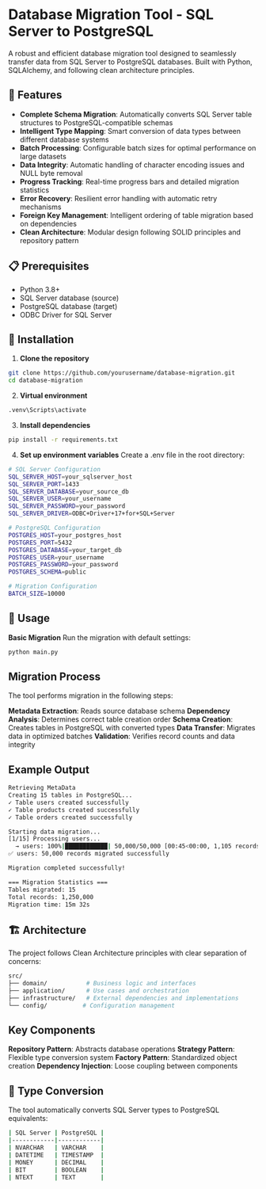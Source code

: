 # Database Migration Tool - SQL Server to PostgreSQL

A robust and efficient database migration tool designed to seamlessly transfer data from SQL Server to PostgreSQL databases. Built with Python, SQLAlchemy, and following clean architecture principles.

## 🚀 Features

- **Complete Schema Migration**: Automatically converts SQL Server table structures to PostgreSQL-compatible schemas
- **Intelligent Type Mapping**: Smart conversion of data types between different database systems
- **Batch Processing**: Configurable batch sizes for optimal performance on large datasets
- **Data Integrity**: Automatic handling of character encoding issues and NULL byte removal
- **Progress Tracking**: Real-time progress bars and detailed migration statistics
- **Error Recovery**: Resilient error handling with automatic retry mechanisms
- **Foreign Key Management**: Intelligent ordering of table migration based on dependencies
- **Clean Architecture**: Modular design following SOLID principles and repository pattern

## 📋 Prerequisites

- Python 3.8+
- SQL Server database (source)
- PostgreSQL database (target)
- ODBC Driver for SQL Server

## 🔧 Installation

1. **Clone the repository**

```bash
git clone https://github.com/yourusername/database-migration.git
cd database-migration
```

2. **Virtual environment**

```bash
.venv\Scripts\activate
```

3. **Install dependencies**

```bash
pip install -r requirements.txt
```

4. **Set up environment variables**
Create a .env file in the root directory:

```bash
# SQL Server Configuration
SQL_SERVER_HOST=your_sqlserver_host
SQL_SERVER_PORT=1433
SQL_SERVER_DATABASE=your_source_db
SQL_SERVER_USER=your_username
SQL_SERVER_PASSWORD=your_password
SQL_SERVER_DRIVER=ODBC+Driver+17+for+SQL+Server

# PostgreSQL Configuration
POSTGRES_HOST=your_postgres_host
POSTGRES_PORT=5432
POSTGRES_DATABASE=your_target_db
POSTGRES_USER=your_username
POSTGRES_PASSWORD=your_password
POSTGRES_SCHEMA=public

# Migration Configuration
BATCH_SIZE=10000
```

## 🚀 Usage

**Basic Migration**
Run the migration with default settings:
```bash
python main.py
```
## Migration Process
The tool performs migration in the following steps:

**Metadata Extraction**: Reads source database schema
**Dependency Analysis**: Determines correct table creation order
**Schema Creation**: Creates tables in PostgreSQL with converted types
**Data Transfer**: Migrates data in optimized batches
**Validation**: Verifies record counts and data integrity

## Example Output
```bash
Retrieving MetaData
Creating 15 tables in PostgreSQL...
✓ Table users created successfully
✓ Table products created successfully
✓ Table orders created successfully

Starting data migration...
[1/15] Processing users...
  → users: 100%|████████████| 50,000/50,000 [00:45<00:00, 1,105 records/s]
✅ users: 50,000 records migrated successfully

Migration completed successfully!

=== Migration Statistics ===
Tables migrated: 15
Total records: 1,250,000
Migration time: 15m 32s
```
## 🏗️ Architecture
The project follows Clean Architecture principles with clear separation of concerns:
```bash
src/
├── domain/           # Business logic and interfaces
├── application/      # Use cases and orchestration
├── infrastructure/   # External dependencies and implementations
└── config/          # Configuration management
```

## Key Components
**Repository Pattern**: Abstracts database operations
**Strategy Pattern**: Flexible type conversion system
**Factory Pattern**: Standardized object creation
**Dependency Injection**: Loose coupling between components

## 🔄 Type Conversion
The tool automatically converts SQL Server types to PostgreSQL equivalents:
```bash
| SQL Server | PostgreSQL |
|------------|------------|
| NVARCHAR   | VARCHAR    |
| DATETIME   | TIMESTAMP  |
| MONEY      | DECIMAL    |
| BIT        | BOOLEAN    |
| NTEXT      | TEXT       |
```